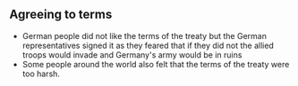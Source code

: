 ## Agreeing to terms

- German people did not like the terms of the treaty but the German representatives signed it as they feared that if they did not the allied troops would invade and Germany's army would be in ruins
- Some people around the world also felt that the terms of the treaty were too harsh.